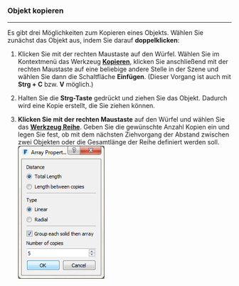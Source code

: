 

### Objekt kopieren

---

Es gibt drei Möglichkeiten zum Kopieren eines Objekts. Wählen Sie zunächst das Objekt aus, indem Sie darauf **doppelklicken**:

1. Klicken Sie mit der rechten Maustaste auf den Würfel. Wählen Sie im Kontextmenü das Werkzeug [**Kopieren**](tool-library/tilt-array-copy-and-paste.md), klicken Sie anschließend mit der rechten Maustaste auf eine beliebige andere Stelle in der Szene und wählen Sie dann die Schaltfläche **Einfügen**. (Dieser Vorgang ist auch mit **Strg + C** bzw. **V** möglich.)

2. Halten Sie die **Strg-Taste** gedrückt und ziehen Sie das Objekt. Dadurch wird eine Kopie erstellt, die Sie ziehen können.

3. **Klicken Sie mit der rechten Maustaste** auf den Würfel und wählen Sie das [**Werkzeug Reihe**](tool-library/tilt-array-copy-and-paste.md). Geben Sie die gewünschte Anzahl Kopien ein und legen Sie fest, ob mit dem nächsten Ziehvorgang der Abstand zwischen zwei Objekten oder die Gesamtlänge der Reihe definiert werden soll. <br xmlns="http://www.w3.org/1999/xhtml"/> ![](images/c587fa65-069f-4d8c-910e-f19c8cf36aff.png)

